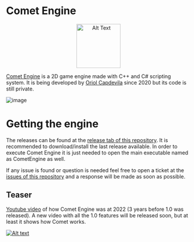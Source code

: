 # Comet Engine
<p align="center">
  <img src="https://github.com/user-attachments/assets/39681be9-84a4-4f76-a429-67d1b4a5199e" alt="Alt Text" width="120" height="120">
</p>

[Comet Engine](https://github.com/OriolCS2/CometEngine) is a 2D game engine made with C++ and C# scripting system. It is being developed by [Oriol Capdevila](https://www.linkedin.com/in/oriol-capdevila/) since 2020 but its code is still private.

![image](https://github.com/user-attachments/assets/d2f836b4-9cd4-4a5d-868c-e1c055b70c26)

# Getting the engine
The releases can be found at the [release tab of this repository](https://github.com/OriolCS2/CometEngine/releases). It is recommended to download/install the last release available. In order to execute Comet Engine it is just needed to open the main executable named as CometEngine as well.

If any issue is found or question is needed feel free to open a ticket at the [issues of this repository](https://github.com/OriolCS2/CometEngine/issues) and a response will be made as soon as possible.

## Teaser
[Youtube video](https://www.youtube.com/watch?v=zLf-vsr-gkk) of how Comet Engine was at 2022 (3 years before 1.0 was released). A new video with all the 1.0 features will be released soon, but at least it shows how Comet works.

[![Alt text](https://img.youtube.com/vi/zLf-vsr-gkk/0.jpg)](https://www.youtube.com/watch?v=zLf-vsr-gkk)
